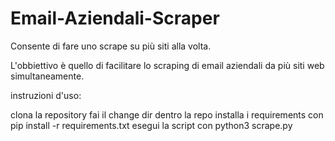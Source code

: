 # Email-Aziendali-Scraper

Consente di fare uno scrape su più siti alla volta.

L'obbiettivo è quello di facilitare lo scraping di email aziendali da più siti web simultaneamente. 


instruzioni d'uso:

clona la repository 
fai il change dir dentro la repo
installa i requirements con pip install -r requirements.txt
esegui la script con python3 scrape.py



